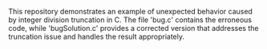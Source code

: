 This repository demonstrates an example of unexpected behavior caused by integer division truncation in C. The file 'bug.c' contains the erroneous code, while 'bugSolution.c' provides a corrected version that addresses the truncation issue and handles the result appropriately.